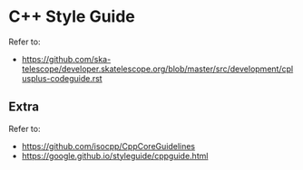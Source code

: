 # C++ Style Guide

Refer to:
* https://github.com/ska-telescope/developer.skatelescope.org/blob/master/src/development/cplusplus-codeguide.rst

## Extra

Refer to:

* https://github.com/isocpp/CppCoreGuidelines
* https://google.github.io/styleguide/cppguide.html